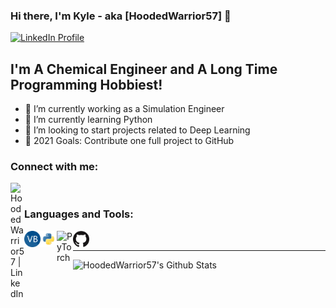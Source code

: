 ### Hi there, I'm Kyle - aka [HoodedWarrior57] 👋

[![LinkedIn Profile](https://img.shields.io/badge/linkedin-%230077B5.svg?&style=for-the-badge&logo=linkedin&logoColor=white)](https://www.linkedin.com/in/)

## I'm A Chemical Engineer and A Long Time Programming Hobbiest!

- 🔭 I’m currently working as a Simulation Engineer
- 🌱 I’m currently learning Python
- 👯 I’m looking to start projects related to Deep Learning
- 🥅 2021 Goals: Contribute one full project to GitHub

### Connect with me:

[<img align="left" alt="HoodedWarrior57 | LinkedIn" width="22px" src="https://cdn.jsdelivr.net/npm/simple-icons@v3/icons/linkedin.svg" />][linkedin]

<br />

### Languages and Tools:

<img align="left" alt="Visual Basic" width="26px" src="https://raw.githubusercontent.com/github/explore/80688e429a7d4ef2fca1e82350fe8e3517d3494d/topics/visual-basic/visual-basic.png" />
<img align="left" alt="Python" width="26px" src="https://raw.githubusercontent.com/github/explore/80688e429a7d4ef2fca1e82350fe8e3517d3494d/topics/python/python.png" hex:"EE4C2C"/>
<img align="left" alt="PyTorch" width="26px" src="https://simpleicons.org/icons/pytorch.svg" />
<img align="left" alt="GitHub" width="26px" src="https://raw.githubusercontent.com/github/explore/78df643247d429f6cc873026c0622819ad797942/topics/github/github.png" />

<br />

---

<img align="left" alt="HoodedWarrior57's Github Stats" src="https://github-readme-stats-taupe-seven.vercel.app/api?username=HoodedWarrior57&show_icons=true&hide_border=true" />

[linkedin]: https://www.linkedin.com/in/
